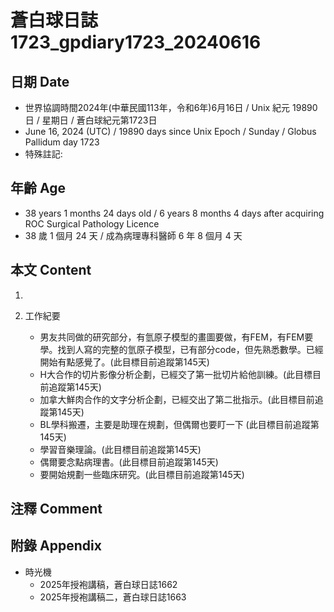 [_metadata_:encoding]: - "utf-8"
[_metadata_:language]: - "zh-Hant-TW"
[_metadata_:fileformat]: - "markdown"
[_metadata_:MIME_type]: - "text/plain"
[_metadata_:markdown_version]: - "commonmark version 0.30"
[_metadata_:markdown_spec]: - "https://spec.commonmark.org/0.30/"

# 蒼白球日誌1723_gpdiary1723_20240616 #

## 日期 Date ##

* 世界協調時間2024年(中華民國113年，令和6年)6月16日 / Unix 紀元 19890 日 / 星期日 / 蒼白球紀元第1723日
* June 16, 2024 (UTC) / 19890 days since Unix Epoch / Sunday / Globus Pallidum day 1723
* 特殊註記:

## 年齡 Age ##

* 38 years 1 months 24 days old / 6 years 8 months 4 days after acquiring ROC Surgical Pathology Licence
* 38 歲 1 個月 24 天 / 成為病理專科醫師 6 年 8 個月 4 天

## 本文 Content ##

1. 

2. 工作紀要

    - 男友共同做的研究部分，有氫原子模型的畫圖要做，有FEM，有FEM要學。找到人寫的完整的氫原子模型，已有部分code，但先熟悉數學。已經開始有點感覺了。(此目標目前追蹤第145天)
    - H大合作的切片影像分析企劃，已經交了第一批切片給他訓練。(此目標目前追蹤第145天)
    - 加拿大鮮肉合作的文字分析企劃，已經交出了第二批指示。(此目標目前追蹤第145天)
    - BL學科搬遷，主要是助理在規劃，但偶爾也要盯一下 (此目標目前追蹤第145天)
    - 學習音樂理論。(此目標目前追蹤第145天)
    - 偶爾要念點病理書。(此目標目前追蹤第145天)
    - 要開始規劃一些臨床研究。(此目標目前追蹤第145天)

## 注釋 Comment ##


## 附錄 Appendix ##

* 時光機
    - 2025年授袍講稿，蒼白球日誌1662
    - 2025年授袍講稿二，蒼白球日誌1663
